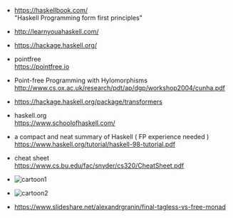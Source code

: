 - https://haskellbook.com/  
  "Haskell Programming form first principles"

- http://learnyouahaskell.com/

- https://hackage.haskell.org/

- pointfree  
  https://pointfree.io

- Point-free Programming with Hylomorphisms
  http://www.cs.ox.ac.uk/research/pdt/ap/dgp/workshop2004/cunha.pdf

- https://hackage.haskell.org/package/transformers

- haskell.org  
  https://www.schoolofhaskell.com/

- a compact and neat summary of Haskell ( FP experience needed )  
  https://www.haskell.org/tutorial/haskell-98-tutorial.pdf

- cheat sheet  
  https://www.cs.bu.edu/fac/snyder/cs320/CheatSheet.pdf

- ![cartoon1](https://panty.run/content/images/2020/03/ClW4GpUVYAAzxOx.jpg)

- ![cartoon2](https://panty.run/content/images/size/w2000/2020/03/PLdiff-2.png)

- https://www.slideshare.net/alexandrgranin/final-tagless-vs-free-monad

